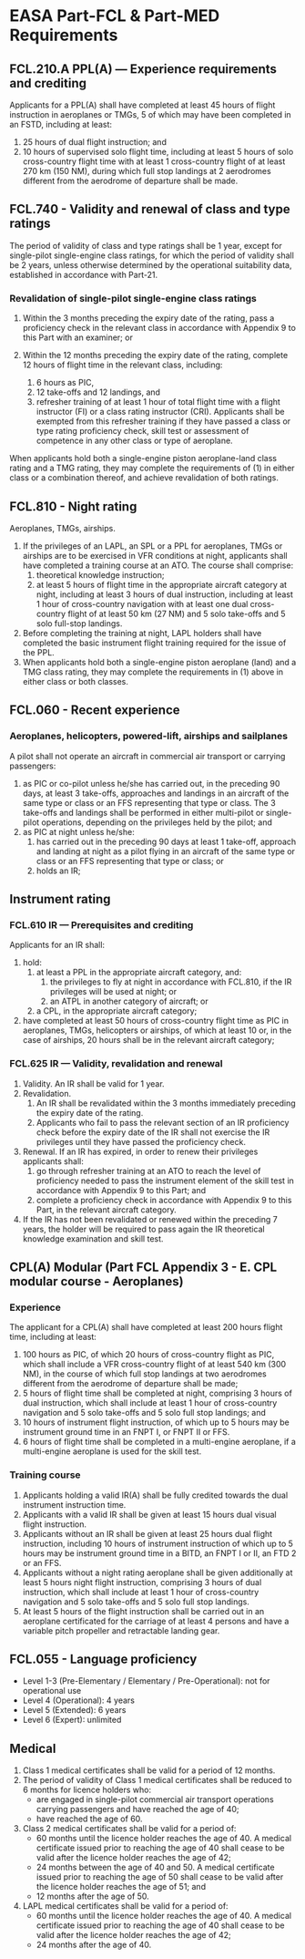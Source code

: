 # EASA Part-FCL & Part-MED Requirements

## FCL.210.A PPL(A) — Experience requirements and crediting

Applicants for a PPL(A) shall have completed at least 45 hours of flight instruction in aeroplanes or TMGs, 5 of which may have been completed in an FSTD, including at least:

1. 25 hours of dual flight instruction; and
2. 10 hours of supervised solo flight time, including at least 5 hours of solo cross-country flight time with at least 1 cross-country flight of at least 270 km (150 NM), during which full stop landings at 2 aerodromes different from the aerodrome of departure shall be made.

## FCL.740 - Validity and renewal of class and type ratings

The period of validity of class and type ratings shall be 1 year, except for single-pilot single-engine class ratings, for which the period of validity shall be 2 years, unless otherwise determined by the operational suitability data, established in accordance with Part-21.

### Revalidation of single-pilot single-engine class ratings

1. Within the 3 months preceding the expiry date of the rating, pass a proficiency check in the relevant class in accordance with Appendix 9 to this Part with an examiner; or

2. Within the 12 months preceding the expiry date of the rating, complete 12 hours of flight time in the relevant class, including:
   1. 6 hours as PIC,
   2. 12 take-offs and 12 landings, and
   3. refresher training of at least 1 hour of total flight time with a flight instructor (FI) or a class rating instructor (CRI). Applicants shall be exempted from this refresher training if they have passed a class or type rating proficiency check, skill test or assessment of competence in any other class or type of aeroplane.

When applicants hold both a single-engine piston aeroplane-land class rating and a TMG rating, they may complete the requirements of (1) in either class or a combination thereof, and achieve revalidation of both ratings.

## FCL.810 - Night rating

Aeroplanes, TMGs, airships.

1. If the privileges of an LAPL, an SPL or a PPL for aeroplanes, TMGs or airships are to be exercised in VFR conditions at night, applicants shall have completed a training course at an ATO. The course shall comprise:
   1. theoretical knowledge instruction;
   2. at least 5 hours of flight time in the appropriate aircraft category at night, including at least 3 hours of dual instruction, including at least 1 hour of cross-country navigation with at least one dual cross-country flight of at least 50 km (27 NM) and 5 solo take-offs and 5 solo full-stop landings.
2. Before completing the training at night, LAPL holders shall have completed the basic instrument flight training required for the issue of the PPL.
3. When applicants hold both a single-engine piston aeroplane (land) and a TMG class rating, they may complete the requirements in (1) above in either class or both classes.

## FCL.060 - Recent experience

### Aeroplanes, helicopters, powered-lift, airships and sailplanes

A pilot shall not operate an aircraft in commercial air transport or carrying passengers:

1. as PIC or co-pilot unless he/she has carried out, in the preceding 90 days, at least 3 take-offs, approaches and landings in an aircraft of the same type or class or an FFS representing that type or class. The 3 take-offs and landings shall be performed in either multi-pilot or single-pilot operations, depending on the privileges held by the pilot; and
2. as PIC at night unless he/she:
   1. has carried out in the preceding 90 days at least 1 take-off, approach and landing at night as a pilot flying in an aircraft of the same type or class or an FFS representing that type or class; or
   2. holds an IR;

## Instrument rating

### FCL.610 IR — Prerequisites and crediting

Applicants for an IR shall:

1. hold:
   1. at least a PPL in the appropriate aircraft category, and:
      1. the privileges to fly at night in accordance with FCL.810, if the IR privileges will be used at night; or
      2. an ATPL in another category of aircraft; or
   2. a CPL, in the appropriate aircraft category;
2. have completed at least 50 hours of cross-country flight time as PIC in aeroplanes, TMGs, helicopters or airships, of which at least 10 or, in the case of airships, 20 hours shall be in the relevant aircraft category;

### FCL.625 IR — Validity, revalidation and renewal

1. Validity. An IR shall be valid for 1 year.
2. Revalidation.
   1. An IR shall be revalidated within the 3 months immediately preceding the expiry date of the rating.
   2. Applicants who fail to pass the relevant section of an IR proficiency check before the expiry date of the IR shall not exercise the IR privileges until they have passed the proficiency check.
3. Renewal. If an IR has expired, in order to renew their privileges applicants shall:
   1. go through refresher training at an ATO to reach the level of proficiency needed to pass the instrument element of the skill test in accordance with Appendix 9 to this Part; and
   2. complete a proficiency check in accordance with Appendix 9 to this Part, in the relevant aircraft category.
4. If the IR has not been revalidated or renewed within the preceding 7 years, the holder will be required to pass again the IR theoretical knowledge examination and skill test.

## CPL(A) Modular (Part FCL Appendix 3 - E. CPL modular course - Aeroplanes)

### Experience

The applicant for a CPL(A) shall have completed at least 200 hours flight time, including at least:

1. 100 hours as PIC, of which 20 hours of cross-country flight as PIC, which shall include a VFR cross-country flight of at least 540 km (300 NM), in the course of which full stop landings at two aerodromes different from the aerodrome of departure shall be made;
2. 5 hours of flight time shall be completed at night, comprising 3 hours of dual instruction, which shall include at least 1 hour of cross-country navigation and 5 solo take-offs and 5 solo full stop landings; and
3. 10 hours of instrument flight instruction, of which up to 5 hours may be instrument ground time in an FNPT I, or FNPT II or FFS.
4. 6 hours of flight time shall be completed in a multi-engine aeroplane, if a multi-engine aeroplane is used for the skill test.

### Training course

1. Applicants holding a valid IR(A) shall be fully credited towards the dual instrument instruction time.
2. Applicants with a valid IR shall be given at least 15 hours dual visual flight instruction.
3. Applicants without an IR shall be given at least 25 hours dual flight instruction, including 10 hours of instrument instruction of which up to 5 hours may be instrument ground time in a BITD, an FNPT I or II, an FTD 2 or an FFS.
4. Applicants without a night rating aeroplane shall be given additionally at least 5 hours night flight instruction, comprising 3 hours of dual instruction, which shall include at least 1 hour of cross-country navigation and 5 solo take-offs and 5 solo full stop landings.
5. At least 5 hours of the flight instruction shall be carried out in an aeroplane certificated for the carriage of at least 4 persons and have a variable pitch propeller and retractable landing gear.

## FCL.055 - Language proficiency

* Level 1-3 (Pre-Elementary / Elementary / Pre-Operational): not for operational use
* Level 4 (Operational): 4 years
* Level 5 (Extended): 6 years
* Level 6 (Expert): unlimited

## Medical

1. Class 1 medical certificates shall be valid for a period of 12 months.
2. The period of validity of Class 1 medical certificates shall be reduced to 6 months for
licence holders who:
   * are engaged in single-pilot commercial air transport operations carrying
   passengers and have reached the age of 40;
   * have reached the age of 60.
3. Class 2 medical certificates shall be valid for a period of:
   * 60 months until the licence holder reaches the age of 40. A medical certificate
   issued prior to reaching the age of 40 shall cease to be valid after the licence
   holder reaches the age of 42;
   * 24 months between the age of 40 and 50. A medical certificate issued prior to
   reaching the age of 50 shall cease to be valid after the licence holder reaches the
   age of 51; and
   * 12 months after the age of 50.
4. LAPL medical certificates shall be valid for a period of:
   * 60 months until the licence holder reaches the age of 40. A medical certificate
   issued prior to reaching the age of 40 shall cease to be valid after the licence
   holder reaches the age of 42;
   * 24 months after the age of 40.
